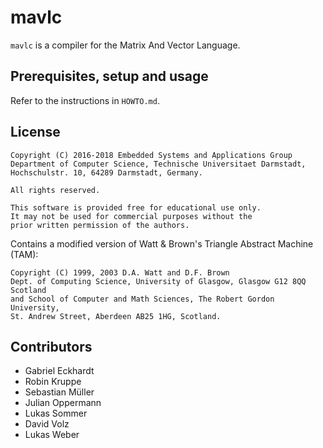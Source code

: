 # mavlc

`mavlc` is a compiler for the Matrix And Vector Language.

## Prerequisites, setup and usage

Refer to the instructions in `HOWTO.md`.

## License

	Copyright (C) 2016-2018 Embedded Systems and Applications Group
	Department of Computer Science, Technische Universitaet Darmstadt,
	Hochschulstr. 10, 64289 Darmstadt, Germany.
	
	All rights reserved.
	
	This software is provided free for educational use only.
	It may not be used for commercial purposes without the
	prior written permission of the authors.

Contains a modified version of Watt & Brown's Triangle Abstract Machine (TAM):

	Copyright (C) 1999, 2003 D.A. Watt and D.F. Brown
	Dept. of Computing Science, University of Glasgow, Glasgow G12 8QQ Scotland
	and School of Computer and Math Sciences, The Robert Gordon University,
	St. Andrew Street, Aberdeen AB25 1HG, Scotland.

## Contributors

* Gabriel Eckhardt
* Robin Kruppe
* Sebastian Müller
* Julian Oppermann
* Lukas Sommer
* David Volz
* Lukas Weber
